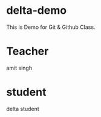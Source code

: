 # delta-demo
This is Demo for Git &amp; Github Class.

# Teacher 
amit singh
# student
delta student
